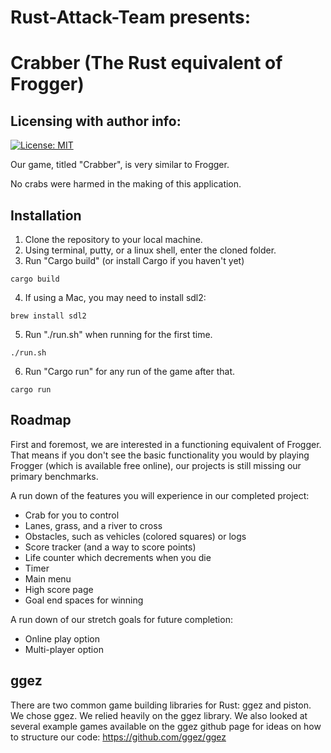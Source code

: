 # Rust-Attack-Team presents:
# Crabber (The Rust equivalent of Frogger)


## Licensing with author info:
[![License: MIT](https://img.shields.io/github/license/mashape/apistatus.svg)](LICENSE)

Our game, titled "Crabber", is very similar to Frogger.

No crabs were harmed in the making of this application.

## Installation
1.  Clone the repository to your local machine.
2.  Using terminal, putty, or a linux shell, enter the cloned folder.
3.  Run "Cargo build" (or install Cargo if you haven't yet)
```
cargo build
```
4.  If using a Mac, you may need to install sdl2:
```
brew install sdl2
```
5.  Run "./run.sh" when running for the first time.
```
./run.sh
```
6.  Run "Cargo run" for any run of the game after that.
```
cargo run
```

## Roadmap

First and foremost, we are interested in a functioning equivalent of Frogger.  That means if you don't see the basic functionality you would by playing Frogger (which is available free online), our projects is still missing our primary benchmarks.

A run down of the features you will experience in our completed project:
* Crab for you to control
* Lanes, grass, and a river to cross
* Obstacles, such as vehicles (colored squares) or logs
* Score tracker (and a way to score points)
* Life counter which decrements when you die
* Timer
* Main menu
* High score page
* Goal end spaces for winning

A run down of our stretch goals for future completion:
* Online play option
* Multi-player option

## ggez

There are two common game building libraries for Rust: ggez and piston.  We chose ggez.  We relied heavily on the ggez library.  We also looked at several example games available on the ggez github page for ideas on how to structure our code: https://github.com/ggez/ggez
